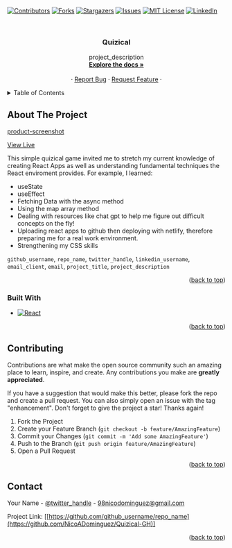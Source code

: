 <!-- Improved compatibility of back to top link: See: https://github.com/othneildrew/Best-README-Template/pull/73 -->
<a name="readme-top"></a>
<!--

<!-- PROJECT SHIELDS -->
<!--
*** I'm using markdown "reference style" links for readability.
*** Reference links are enclosed in brackets [ ] instead of parentheses ( ).
*** See the bottom of this document for the declaration of the reference variables
*** for contributors-url, forks-url, etc. This is an optional, concise syntax you may use.
*** https://www.markdownguide.org/basic-syntax/#reference-style-links
-->
[![Contributors][contributors-shield]][contributors-url]
[![Forks][forks-shield]][forks-url]
[![Stargazers][stars-shield]][stars-url]
[![Issues][issues-shield]][issues-url]
[![MIT License][license-shield]][license-url]
[![LinkedIn][linkedin-shield]][linkedin-url]



<!-- PROJECT LOGO -->
<br />
<div align="center">

<h3 align="center">Quizical</h3>

  <p align="center">
    project_description
    <br />
    <a href="https://github.com/NicoADominguez/Quizical-GH"><strong>Explore the docs »</strong></a>
    <br />
    <br />
    ·
    <a href="https://github.com/github_username/repo_name/issues/new?labels=bug&template=bug-report---.md">Report Bug</a>
    ·
    <a href="https://github.com/github_username/repo_name/issues/new?labels=enhancement&template=feature-request---.md">Request Feature</a>
    ·
  </p>
</div>



<!-- TABLE OF CONTENTS -->
<details>
  <summary>Table of Contents</summary>
  <ol>
    <li>
      <a href="#about-the-project">About The Project</a>
      <ul>
        <li><a href="#built-with">Built With</a></li>
      </ul>
    </li>
    <li>
      <a href="#getting-started">Getting Started</a>
      <ul>
        <li><a href="#prerequisites">Prerequisites</a></li>
        <li><a href="#installation">Installation</a></li>
      </ul>
    </li>
    <li><a href="#contributing">Contributing</a></li>
    <li><a href="#contact">Contact</a></li>
  </ol>
</details>



<!-- ABOUT THE PROJECT -->
## About The Project

[product-screenshot] 

<a href="https://quizical-nd.netlify.app/">View Live</a>

This simple quizical game invited me to stretch my current knowledge of creating React Apps as well as understanding fundamental techniques the React enviroment provides. For example, I learned:

* useState
* useEffect
* Fetching Data with the async method
* Using the map array method
* Dealing with resources like chat gpt to help me figure out difficult concepts on the fly!
* Uploading react apps to github then deploying with netlify, therefore preparing me for a real work environment.
* Strengthening my CSS skills

 `github_username`, `repo_name`, `twitter_handle`, `linkedin_username`, `email_client`, `email`, `project_title`, `project_description`

<p align="right">(<a href="#readme-top">back to top</a>)</p>



### Built With


* [![React][React.js]][React-url]


<p align="right">(<a href="#readme-top">back to top</a>)</p>


<!-- CONTRIBUTING -->
## Contributing

Contributions are what make the open source community such an amazing place to learn, inspire, and create. Any contributions you make are **greatly appreciated**.

If you have a suggestion that would make this better, please fork the repo and create a pull request. You can also simply open an issue with the tag "enhancement".
Don't forget to give the project a star! Thanks again!

1. Fork the Project
2. Create your Feature Branch (`git checkout -b feature/AmazingFeature`)
3. Commit your Changes (`git commit -m 'Add some AmazingFeature'`)
4. Push to the Branch (`git push origin feature/AmazingFeature`)
5. Open a Pull Request

<p align="right">(<a href="#readme-top">back to top</a>)</p>

<!-- CONTACT -->
## Contact

Your Name - [@twitter_handle](https://x.com/webdevnico) - 98nicodominguez@gmail.com

Project Link: [[https://github.com/github_username/repo_name](https://github.com/NicoADominguez/Quizical-GH)]

<p align="right">(<a href="#readme-top">back to top</a>)</p>





<!-- MARKDOWN LINKS & IMAGES -->
<!-- https://www.markdownguide.org/basic-syntax/#reference-style-links -->
[contributors-shield]: https://img.shields.io/github/contributors/NicoADominguez/Quizical-GH.svg?style=for-the-badge
[contributors-url]: https://github.com/NicoADominguez/Quizical-GH/graphs/contributors
[forks-shield]: https://img.shields.io/github/forks/NicoADominguez/Quizical-GH.svg?style=for-the-badge
[forks-url]: https://github.com/NicoADominguez/Quizical-GH/network/members
[stars-shield]: https://img.shields.io/github/stars/NicoADominguez/Quizical-GH.svg?style=for-the-badge
[stars-url]: https://github.com/NicoADominguez/Quizical-GH/stargazers
[issues-shield]: https://img.shields.io/github/issues/NicoADominguez/Quizical-GH.svg?style=for-the-badge
[issues-url]: https://github.com/NicoADominguez/Quizical-GH/issues
[license-shield]: https://img.shields.io/github/license/NicoADominguez/Quizical-GH.svg?style=for-the-badge
[license-url]: https://github.com/NicoADominguez/Quizical-GH/blob/master/LICENSE.txt
[linkedin-shield]: https://img.shields.io/badge/-LinkedIn-black.svg?style=for-the-badge&logo=linkedin&colorB=555
[linkedin-url]: [https://linkedin.com/in/linkedin_username](https://www.linkedin.com/in/nnicodominguez/)
[product-screenshot]: public/quizical-ss.png

[React.js]: https://img.shields.io/badge/React-20232A?style=for-the-badge&logo=react&logoColor=61DAFB
[React-url]: https://reactjs.org/

